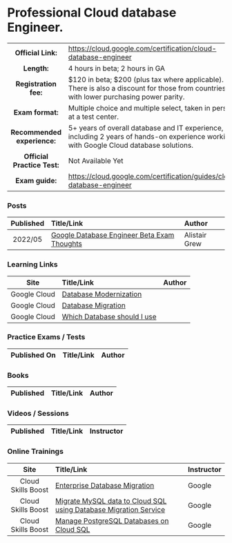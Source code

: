 # Professional Cloud database Engineer.

| | | |
| :---:         |     :---      |          :--- |
| **Official Link:** | https://cloud.google.com/certification/cloud-database-engineer | 
| **Length:** | 4 hours in beta; 2 hours in GA | 
| **Registration fee:** | $120 in beta; $200 (plus tax where applicable).  There is also a discount for those from countries with lower purchasing power parity. | 
| **Exam format:** | Multiple choice and multiple select, taken in person at a test center. | 
| **Recommended experience:** | 5+ years of overall database and IT experience, including 2 years of hands-on experience working with Google Cloud database solutions. | 
| **Official Practice Test:** | Not Available Yet | 
| **Exam guide:** | https://cloud.google.com/certification/guides/cloud-database-engineer | 

### Posts
| Published | Title/Link | Author |
| :---:         |     :---      |          :--- |
| 2022/05 | [Google Database Engineer Beta Exam Thoughts](https://medium.com/cts-technologies/google-database-engineer-beta-exam-thoughts-37777a14f0be) | Alistair Grew |

### Learning Links
| Site | Title/Link | Author |
| :---:         |     :---      |          :--- |
| Google Cloud | [Database Modernization](https://cloud.google.com/solutions/database-modernization) | |
| Google Cloud | [Database Migration](https://cloud.google.com/solutions/database-migration) | |
| Google Cloud | [Which Database should I use](https://cloud.google.com/blog/topics/developers-practitioners/your-google-cloud-database-options-explained) | |

### Practice Exams / Tests
| Published On | Title/Link | Author |
| :---:         |     :---      |          :--- |

### Books
| Published | Title/Link | Author |
| :---:         |     :---      |          :--- |

### Videos / Sessions
| Published | Title/Link | Instructor |
| :---:         |     :---      |          :--- |


### Online Trainings
| Site | Title/Link | Instructor |
| :---:         |     :---      |          :--- |
| Cloud Skills Boost | [Enterprise Database Migration](https://www.cloudskillsboost.google/course_templates/145) | Google |
| Cloud Skills Boost | [Migrate MySQL data to Cloud SQL using Database Migration Service](https://www.cloudskillsboost.google/quests/180) | Google |
| Cloud Skills Boost | [Manage PostgreSQL Databases on Cloud SQL](https://www.cloudskillsboost.google/quests/186) | Google |


